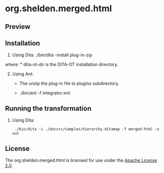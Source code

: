 # org.shelden.merged.html #

Preview
-------


Installation
------------

1. Using Dita:
    ./bin/dita -install plug-in-zip

where:
	* dita-ot-dir is the DITA-OT installation directory.

2. Using Ant:

	* The unzip the plug-in file to plugins subdirectory.

	* ./bin/ant -f integrator.xml


Running the transformation
--------------------------

1. Using Dita:

		./bin/dita -i ./docsrc/samples/hierarchy.ditamap -f merged-html -o out

License
-------

The org.shelden.merged.html is licensed for use under the [Apache License 2.0](http://www.apache.org/licenses/LICENSE-2.0).